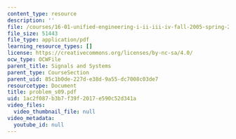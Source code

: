 ```yaml
---
content_type: resource
description: ''
file: /courses/16-01-unified-engineering-i-ii-iii-iv-fall-2005-spring-2006/1ac2f087b3b7f39f2017e590c52d341a_problem_s09.pdf
file_size: 51443
file_type: application/pdf
learning_resource_types: []
license: https://creativecommons.org/licenses/by-nc-sa/4.0/
ocw_type: OCWFile
parent_title: Signals and Systems
parent_type: CourseSection
parent_uid: 85c1b0de-227d-e38d-9a55-dc7008c03de7
resourcetype: Document
title: problem_s09.pdf
uid: 1ac2f087-b3b7-f39f-2017-e590c52d341a
video_files:
  video_thumbnail_file: null
video_metadata:
  youtube_id: null
---
```

